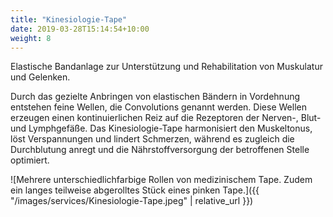 ```yaml
---
title: "Kinesiologie-Tape"
date: 2019-03-28T15:14:54+10:00
weight: 8
---
```


Elastische Bandanlage zur Unterstützung und Rehabilitation von Muskulatur und Gelenken.

Durch das gezielte Anbringen von elastischen Bändern in Vordehnung entstehen feine Wellen, die Convolutions genannt werden. Diese Wellen erzeugen einen kontinuierlichen Reiz auf die Rezeptoren der Nerven-, Blut- und Lymphgefäße. Das Kinesiologie-Tape harmonisiert den Muskeltonus, löst Verspannungen und lindert Schmerzen, während es zugleich die Durchblutung anregt und die Nährstoffversorgung der betroffenen Stelle optimiert.

![Mehrere unterschiedlichfarbige Rollen von medizinischem Tape. Zudem ein langes teilweise abgerolltes Stück eines pinken Tape.]({{ "/images/services/Kinesiologie-Tape.jpeg" | relative_url }})
